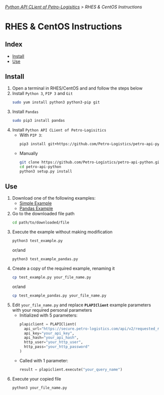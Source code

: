 ###### [Python API CLient of Petro-Logisitics](../README.md) > RHES & CentOS Instructions

# RHES & CentOS Instructions

## Index
- [Install](#install)
- [Use](#use)

## Install
1. Open a terminal in RHES/CentOS and and follow the steps below
2. Install `Python 3`, `PIP 3` and `Git`
    ```bash
    sudo yum install python3 python3-pip git
    ```
3. Install `Pandas`
    ```bash
    sudo pip3 install pandas
    ```
4. Install `Python API CLient of Petro-Logisitics`
    - With `PIP 3`:
      ```bash
      pip3 install git+https://github.com/Petro-Logistics/petro-api-python
      ```
    - Manually
      ```bash
      git clone https://github.com/Petro-Logistics/petro-api-python.git
      cd petro-api-python
      python3 setup.py install
      ```

## Use
1. Download one of the following examples:
    - [Simple Example](https://github.com/Petro-Logistics/petro-api-python/blob/master/examples/test_example.py)
    - [Pandas Example](https://github.com/Petro-Logistics/petro-api-python/blob/master/examples/test_example_pandas.py)
2. Go to the downloaded file path
    ```bash
    cd path/to/downloaded/file
    ```
3. Execute the example without making modification
    ```bash
    python3 test_example.py
    ```
     or/and
    ```bash
    python3 test_example_pandas.py
    ```
4. Create a copy of the required example, renaming it
    ```bash
    cp test_example.py your_file_name.py
    ```
     or/and
    ```bash
    cp test_example_pandas.py your_file_name.py
    ```
5. Edit `your_file_name.py` and replace **`PLAPIClient`** example parameters with your required personal parameters
    - Initialized with 5 parameters:
      ```python
      plapiclient = PLAPIClient(
        api_url="https://secure.petro-logistics.com/api/v2/requested_report_type",
        api_key="your_api_key",
        api_hash="your_api_hash",
        http_user="your_http_user",
        http_pass="your_http_password"
      )
      ```
    - Called with 1 parameter:
      ```python
      result = plapiclient.execute("your_query_name")
      ```
6. Execute your copied file
    ```bash
    python3 your_file_name.py
    ```
